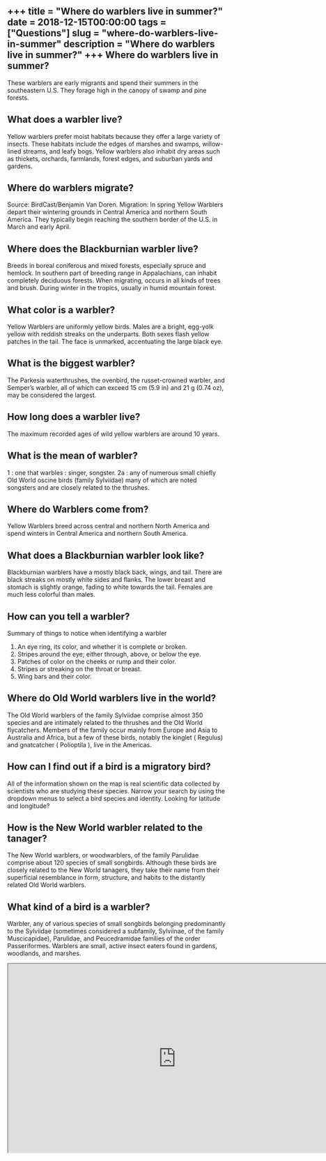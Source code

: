 +++
title = "Where do warblers live in summer?"
date = 2018-12-15T00:00:00
tags = ["Questions"]
slug = "where-do-warblers-live-in-summer"
description = "Where do warblers live in summer?"
+++
Where do warblers live in summer?
---------------------------------

These warblers are early migrants and spend their summers in the southeastern U.S. They forage high in the canopy of swamp and pine forests.

What does a warbler live?
-------------------------

Yellow warblers prefer moist habitats because they offer a large variety of insects. These habitats include the edges of marshes and swamps, willow-lined streams, and leafy bogs. Yellow warblers also inhabit dry areas such as thickets, orchards, farmlands, forest edges, and suburban yards and gardens.

Where do warblers migrate?
--------------------------

Source: BirdCast/Benjamin Van Doren. Migration: In spring Yellow Warblers depart their wintering grounds in Central America and northern South America. They typically begin reaching the southern border of the U.S. in March and early April.

Where does the Blackburnian warbler live?
-----------------------------------------

Breeds in boreal coniferous and mixed forests, especially spruce and hemlock. In southern part of breeding range in Appalachians, can inhabit completely deciduous forests. When migrating, occurs in all kinds of trees and brush. During winter in the tropics, usually in humid mountain forest.

What color is a warbler?
------------------------

Yellow Warblers are uniformly yellow birds. Males are a bright, egg-yolk yellow with reddish streaks on the underparts. Both sexes flash yellow patches in the tail. The face is unmarked, accentuating the large black eye.

What is the biggest warbler?
----------------------------

The Parkesia waterthrushes, the ovenbird, the russet-crowned warbler, and Semper’s warbler, all of which can exceed 15 cm (5.9 in) and 21 g (0.74 oz), may be considered the largest.

How long does a warbler live?
-----------------------------

The maximum recorded ages of wild yellow warblers are around 10 years.

What is the mean of warbler?
----------------------------

1 : one that warbles : singer, songster. 2a : any of numerous small chiefly Old World oscine birds (family Sylviidae) many of which are noted songsters and are closely related to the thrushes.

Where do Warblers come from?
----------------------------

Yellow Warblers breed across central and northern North America and spend winters in Central America and northern South America.

What does a Blackburnian warbler look like?
-------------------------------------------

Blackburnian warblers have a mostly black back, wings, and tail. There are black streaks on mostly white sides and flanks. The lower breast and stomach is slightly orange, fading to white towards the tail. Females are much less colorful than males.

How can you tell a warbler?
---------------------------

Summary of things to notice when identifying a warbler

1. An eye ring, its color, and whether it is complete or broken.
2. Stripes around the eye; either through, above, or below the eye.
3. Patches of color on the cheeks or rump and their color.
4. Stripes or streaking on the throat or breast.
5. Wing bars and their color.

Where do Old World warblers live in the world?
----------------------------------------------

The Old World warblers of the family Sylviidae comprise almost 350 species and are intimately related to the thrushes and the Old World flycatchers. Members of the family occur mainly from Europe and Asia to Australia and Africa, but a few of these birds, notably the kinglet ( Regulus) and gnatcatcher ( Polioptila ), live in the Americas.

How can I find out if a bird is a migratory bird?
-------------------------------------------------

All of the information shown on the map is real scientific data collected by scientists who are studying these species. Narrow your search by using the dropdown menus to select a bird species and identity. Looking for latitude and longitude?

How is the New World warbler related to the tanager?
----------------------------------------------------

The New World warblers, or woodwarblers, of the family Parulidae comprise about 120 species of small songbirds. Although these birds are closely related to the New World tanagers, they take their name from their superficial resemblance in form, structure, and habits to the distantly related Old World warblers.

What kind of a bird is a warbler?
---------------------------------

Warbler, any of various species of small songbirds belonging predominantly to the Sylviidae (sometimes considered a subfamily, Sylviinae, of the family Muscicapidae), Parulidae, and Peucedramidae families of the order Passeriformes. Warblers are small, active insect eaters found in gardens, woodlands, and marshes.

<iframe allow="accelerometer; autoplay; clipboard-write; encrypted-media; gyroscope; picture-in-picture" allowfullscreen="" class="__youtube_prefs__  epyt-is-override  no-lazyload" data-no-lazy="1" data-origheight="433" data-origwidth="770" data-skipgform_ajax_framebjll="" height="433" id="_ytid_69879" loading="lazy" src="https://www.youtube.com/embed/Zqi7vmZ8138?enablejsapi=1&autoplay=0&cc_load_policy=0&cc_lang_pref=&iv_load_policy=1&loop=0&modestbranding=0&rel=1&fs=1&playsinline=0&autohide=2&theme=dark&color=red&controls=1&" title="YouTube player" width="770"></iframe>